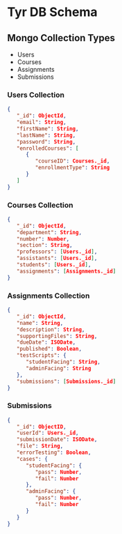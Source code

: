 # Tyr DB Schema

## Mongo Collection Types

-  Users
-  Courses
-  Assignments
-  Submissions

### Users Collection

```json
{
   "_id": ObjectId,
   "email": String,
   "firstName": String,
   "lastName": String,
   "password": String,
   "enrolledCourses": [
      {
         "courseID": Courses._id,
         "enrollmentType": String
      }
   ]
}
```

### Courses Collection

```json
{
   "_id": ObjectId,
   "department": String,
   "number": Number,
   "section": String,
   "professors": [Users._id],
   "assistants": [Users._id],
   "students": [Users._id],
   "assignments": [Assignments._id]
}
```

### Assignments Collection

```json
{
   "_id": ObjectId,
   "name": String,
   "description": String,
   "supportingFiles": String,
   "dueDate": ISODate,
   "published": Boolean,
   "testScripts": {
      "studentFacing": String,
      "adminFacing": String
   },
   "submissions": [Submissions._id]
}
```

### Submissions

```json
{
   "_id": ObjectID,
   "userId": Users._id,
   "submissionDate": ISODate,
   "file": String,
   "errorTesting": Boolean,
   "cases": {
      "studentFacing": {
         "pass": Number,
         "fail": Number
      },
      "adminFacing": {
         "pass": Number,
         "fail": Number
      }
   }
}
```

